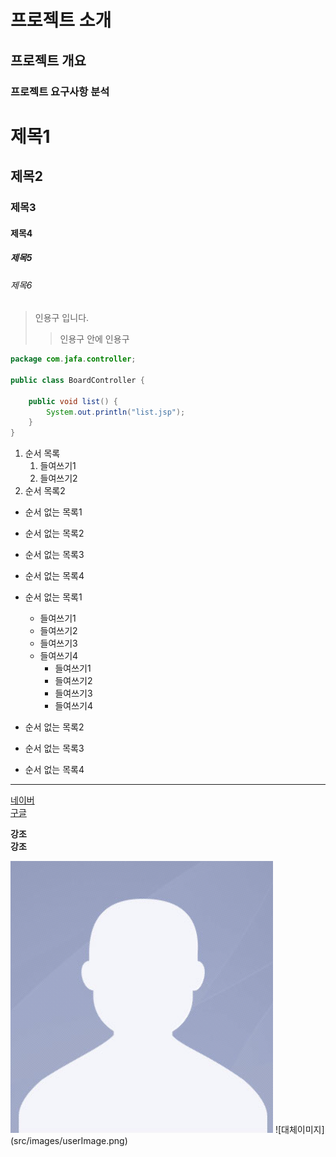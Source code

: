 <h1>프로젝트 소개</h1>
<h2>프로젝트 개요</h2>
<h3>프로젝트 요구사항 분석</h3>

# 제목1
## 제목2
### 제목3
#### 제목4
##### 제목5
###### 제목6

> 인용구 입니다. 
>   > 인용구 안에  인용구 

```java
package com.jafa.controller;

public class BoardController {
	
	public void list() {
		System.out.println("list.jsp");
	}
}
```

1. 순서 목록
    1. 들여쓰기1
    2. 들여쓰기2
2. 순서 목록2

- 순서 없는 목록1
- 순서 없는 목록2
- 순서 없는 목록3
- 순서 없는 목록4

- 순서 없는 목록1
    - 들여쓰기1
    - 들여쓰기2
    - 들여쓰기3
    - 들여쓰기4
        - 들여쓰기1
        - 들여쓰기2
        - 들여쓰기3
        - 들여쓰기4
- 순서 없는 목록2
- 순서 없는 목록3
- 순서 없는 목록4
***
[네이버](https://www.naver.com )<br>
<a href="https://www.google.com">구글</a>

**강조** <br>
<b>강조</b>

<img src="src/images/userImage.png" alt="대체이미지"/> 
![대체이미지](src/images/userImage.png)